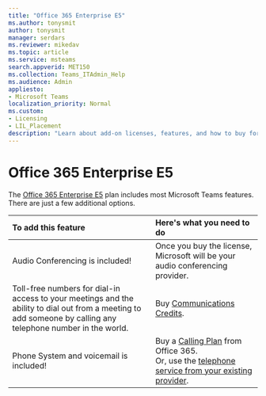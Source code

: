 ```yaml
---
title: "Office 365 Enterprise E5"
ms.author: tonysmit
author: tonysmit
manager: serdars
ms.reviewer: mikedav
ms.topic: article
ms.service: msteams
search.appverid: MET150
ms.collection: Teams_ITAdmin_Help
ms.audience: Admin
appliesto:
- Microsoft Teams
localization_priority: Normal
ms.custom:
- Licensing
- LIL_Placement
description: "Learn about add-on licenses, features, and how to buy for Office 365 Enterprise E5 plans. "
---
```


# Office 365 Enterprise E5

The [Office 365 Enterprise E5](https://products.office.com/business/office-365-enterprise-e5-business-software) plan includes most Microsoft Teams features. There are just a few additional options.
  
|To add this feature|Here's what you need to do |
|:------------------|:--------------------------|
|Audio Conferencing is included! <br/> |Once you buy the license, Microsoft will be your audio conferencing provider.<br/> |
|Toll-free numbers for dial-in access to your meetings and the ability to dial out from a meeting to add someone by calling any telephone number in the world.<br/> | Buy [Communications Credits](../set-up-communications-credits-for-your-organization.md).|
|Phone System and voicemail is included! <br/> |Buy a [Calling Plan](/calling-plans-for-office-365.md) from Office 365. <br/>  Or, use the [telephone service from your existing provider](microsoft-teams-add-on-licensing.md#bkmk_existing). |